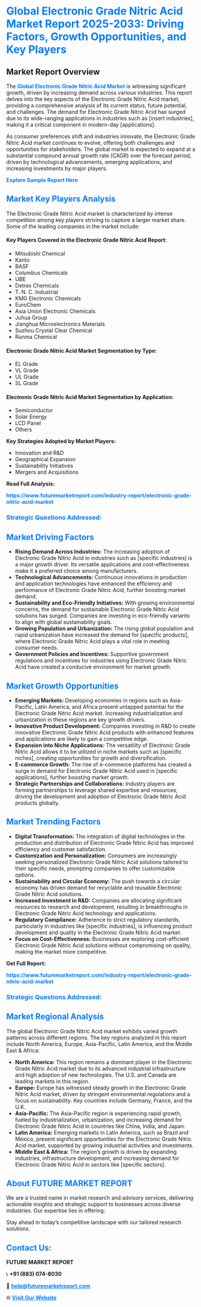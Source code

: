 <h1 style="color: #007BFF;">Global Electronic Grade Nitric Acid Market Report 2025-2033: Driving Factors, Growth Opportunities, and Key Players</h1>

<section id="overview">
<h2>Market Report Overview</h2>
<p>The <a href="https://www.futuremarketreport.com/industry-report/electronic-grade-nitric-acid-market" style="color: #007BFF; text-decoration: none;"><strong>Global Electronic Grade Nitric Acid Market</strong></a> is witnessing significant growth, driven by increasing demand across various industries. This report delves into the key aspects of the Electronic Grade Nitric Acid market, providing a comprehensive analysis of its current status, future potential, and challenges. The demand for Electronic Grade Nitric Acid has surged due to its wide-ranging applications in industries such as [insert industries], making it a critical component in modern-day [applications].</p>
<p>As consumer preferences shift and industries innovate, the Electronic Grade Nitric Acid market continues to evolve, offering both challenges and opportunities for stakeholders. The global market is expected to expand at a substantial compound annual growth rate (CAGR) over the forecast period, driven by technological advancements, emerging applications, and increasing investments by major players.</p>
</section>

<section id="overview">
<p><a href="https://www.futuremarketreport.com/request-sample/reportId=26719" style="color: #007BFF; text-decoration: none;"><strong>Explore Sample Report Here</strong></a></p>
</section>

<section id="key-players">
<h2 style="color: #007BFF;">Market Key Players Analysis</h2>
<p>The Electronic Grade Nitric Acid market is characterized by intense competition among key players striving to capture a larger market share. Some of the leading companies in the market include:</p>
<h4>Key Players Covered in the Electronic Grade Nitric Acid Report:</h4>
<ul><li>Mitsubishi Chemical</li><li>Kanto</li><li>BASF</li><li>Columbus Chemicals</li><li>UBE</li><li>Detrex Chemicals</li><li>T. N. C. Industrial</li><li>KMG Electronic Chemicals</li><li>EuroChem</li><li>Asia Union Electronic Chemicals</li><li>Juhua Group</li><li>Jianghua Microelectronics Materials</li><li>Suzhou Crystal Clear Chemical</li><li>Runma Chemical</li></ul>
<h4>Electronic Grade Nitric Acid Market Segmentation by Type:</h4>
<ul><li>EL Grade</li><li>VL Grade</li><li>UL Grade</li><li>SL Grade</li></ul>

<h4>Electronic Grade Nitric Acid Market Segmentation by Application:</h4>
<ul><li>Semiconductor</li><li>Solar Energy</li><li>LCD Panel</li><li>Others</li></ul>
<p><strong>Key Strategies Adopted by Market Players:</strong></p>
<ul>
<li>Innovation and R&D</li>
<li>Geographical Expansion</li>
<li>Sustainability Initiatives</li>
<li>Mergers and Acquisitions</li>
</ul>
</section>

<section>
<p><strong>Read Full Analysis: </strong></p><a href="https://www.futuremarketreport.com/industry-report/electronic-grade-nitric-acid-market" style="color: #007BFF; text-decoration: none;"><strong>https://www.futuremarketreport.com/industry-report/electronic-grade-nitric-acid-market</strong></a>
<h3 style="color: #007BFF;">Strategic Questions Addressed:</h3>
</section>

<section id="driving-factors">
<h2 style="color: #007BFF;">Market Driving Factors</h2>
<ul>
<li><strong>Rising Demand Across Industries:</strong> The increasing adoption of Electronic Grade Nitric Acid in industries such as [specific industries] is a major growth driver. Its versatile applications and cost-effectiveness make it a preferred choice among manufacturers.</li>
<li><strong>Technological Advancements:</strong> Continuous innovations in production and application technologies have enhanced the efficiency and performance of Electronic Grade Nitric Acid, further boosting market demand.</li>
<li><strong>Sustainability and Eco-Friendly Initiatives:</strong> With growing environmental concerns, the demand for sustainable Electronic Grade Nitric Acid solutions has surged. Companies are investing in eco-friendly variants to align with global sustainability goals.</li>
<li><strong>Growing Population and Urbanization:</strong> The rising global population and rapid urbanization have increased the demand for [specific products], where Electronic Grade Nitric Acid plays a vital role in meeting consumer needs.</li>
<li><strong>Government Policies and Incentives:</strong> Supportive government regulations and incentives for industries using Electronic Grade Nitric Acid have created a conducive environment for market growth.</li>
</ul>
</section>

<section id="growth-opportunities">
<h2 style="color: #007BFF;">Market Growth Opportunities</h2>
<ul>
<li><strong>Emerging Markets:</strong> Developing economies in regions such as Asia-Pacific, Latin America, and Africa present untapped potential for the Electronic Grade Nitric Acid market. Increasing industrialization and urbanization in these regions are key growth drivers.</li>
<li><strong>Innovative Product Development:</strong> Companies investing in R&D to create innovative Electronic Grade Nitric Acid products with enhanced features and applications are likely to gain a competitive edge.</li>
<li><strong>Expansion into Niche Applications:</strong> The versatility of Electronic Grade Nitric Acid allows it to be utilized in niche markets such as [specific niches], creating opportunities for growth and diversification.</li>
<li><strong>E-commerce Growth:</strong> The rise of e-commerce platforms has created a surge in demand for Electronic Grade Nitric Acid used in [specific applications], further boosting market growth.</li>
<li><strong>Strategic Partnerships and Collaborations:</strong> Industry players are forming partnerships to leverage shared expertise and resources, driving the development and adoption of Electronic Grade Nitric Acid products globally.</li>
</ul>
</section>

<section id="trending-factors">
<h2 style="color: #007BFF;">Market Trending Factors</h2>
<ul>
<li><strong>Digital Transformation:</strong> The integration of digital technologies in the production and distribution of Electronic Grade Nitric Acid has improved efficiency and customer satisfaction.</li>
<li><strong>Customization and Personalization:</strong> Consumers are increasingly seeking personalized Electronic Grade Nitric Acid solutions tailored to their specific needs, prompting companies to offer customizable options.</li>
<li><strong>Sustainability and Circular Economy:</strong> The push towards a circular economy has driven demand for recyclable and reusable Electronic Grade Nitric Acid solutions.</li>
<li><strong>Increased Investment in R&D:</strong> Companies are allocating significant resources to research and development, resulting in breakthroughs in Electronic Grade Nitric Acid technology and applications.</li>
<li><strong>Regulatory Compliance:</strong> Adherence to strict regulatory standards, particularly in industries like [specific industries], is influencing product development and quality in the Electronic Grade Nitric Acid market.</li>
<li><strong>Focus on Cost-Effectiveness:</strong> Businesses are exploring cost-efficient Electronic Grade Nitric Acid solutions without compromising on quality, making the market more competitive.</li>
</ul>
</section>

<section>
<p><strong>Get Full Report: </strong></p><a href="https://www.futuremarketreport.com/industry-report/electronic-grade-nitric-acid-market" style="color: #007BFF; text-decoration: none;"><strong>https://www.futuremarketreport.com/industry-report/electronic-grade-nitric-acid-market</strong></a>
<h3 style="color: #007BFF;">Strategic Questions Addressed:</h3>
</section>


<section id="regional-analysis">
<h2 style="color: #007BFF;">Market Regional Analysis</h2>
<p>The global Electronic Grade Nitric Acid market exhibits varied growth patterns across different regions. The key regions analyzed in this report include North America, Europe, Asia-Pacific, Latin America, and the Middle East & Africa:</p>
<ul>
<li><strong>North America:</strong> This region remains a dominant player in the Electronic Grade Nitric Acid market due to its advanced industrial infrastructure and high adoption of new technologies. The U.S. and Canada are leading markets in this region.</li>
<li><strong>Europe:</strong> Europe has witnessed steady growth in the Electronic Grade Nitric Acid market, driven by stringent environmental regulations and a focus on sustainability. Key countries include Germany, France, and the U.K.</li>
<li><strong>Asia-Pacific:</strong> The Asia-Pacific region is experiencing rapid growth, fueled by industrialization, urbanization, and increasing demand for Electronic Grade Nitric Acid in countries like China, India, and Japan.</li>
<li><strong>Latin America:</strong> Emerging markets in Latin America, such as Brazil and Mexico, present significant opportunities for the Electronic Grade Nitric Acid market, supported by growing industrial activities and investments.</li>
<li><strong>Middle East & Africa:</strong> The region’s growth is driven by expanding industries, infrastructure development, and increasing demand for Electronic Grade Nitric Acid in sectors like [specific sectors].</li>
</ul>
</section>

<footer>
<h2 style="color: #007BFF;">About FUTURE MARKET REPORT</h2>
<p>We are a trusted name in market research and advisory services, delivering actionable insights and strategic support to businesses across diverse industries. Our expertise lies in offering:</p>

<p>Stay ahead in today’s competitive landscape with our tailored research solutions.</p>

<h2 style="color: #007BFF;">Contact Us:</h2>
<p><strong>FUTURE MARKET REPORT</strong></p>
<p>📞 <strong>+91 (883) 074-8030</strong></p>
<p>📧 <strong><a href="mailto:help@futuremarketreport.com" style="color: #007BFF;">help@futuremarketreport.com</a></strong></p>
<p>🌐 <strong><a href="https://www.futuremarketreport.com/" style="color: #007BFF;">Visit Our Website</a></strong></p>
</footer>